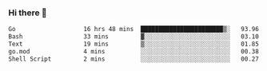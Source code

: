 ### Hi there 👋

<!--
**yeya24/yeya24** is a ✨ _special_ ✨ repository because its `README.md` (this file) appears on your GitHub profile.

Here are some ideas to get you started:

- 🔭 I’m currently working on ...
- 🌱 I’m currently learning ...
- 👯 I’m looking to collaborate on ...
- 🤔 I’m looking for help with ...
- 💬 Ask me about ...
- 📫 How to reach me: ...
- 😄 Pronouns: ...
- ⚡ Fun fact: ...
-->

<!--START_SECTION:waka-->

```txt
Go                   16 hrs 48 mins  ███████████████████████▒░   93.96 %
Bash                 33 mins         ▓░░░░░░░░░░░░░░░░░░░░░░░░   03.10 %
Text                 19 mins         ▒░░░░░░░░░░░░░░░░░░░░░░░░   01.85 %
go.mod               4 mins          ░░░░░░░░░░░░░░░░░░░░░░░░░   00.38 %
Shell Script         2 mins          ░░░░░░░░░░░░░░░░░░░░░░░░░   00.27 %
```

<!--END_SECTION:waka-->

